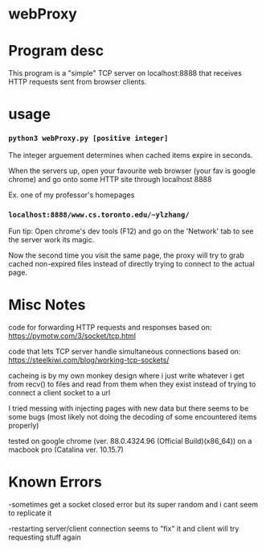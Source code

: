 # webProxy

# Program desc
This program is a "simple" TCP server on localhost:8888 that receives HTTP requests sent
from browser clients.

# usage

### `python3 webProxy.py [positive integer]`

The integer arguement determines when cached items expire in seconds.

When the servers up, open your favourite web browser (your fav is google chrome) and go onto some HTTP site through localhost 8888

Ex. one of my professor's homepages

### `localhost:8888/www.cs.toronto.edu/~ylzhang/`

Fun tip: Open chrome's dev tools (F12) and go on the 'Network' tab to see the server work its magic.

Now the second time you visit the same page, the proxy will try to grab cached non-expired files instead of directly trying to connect to the actual page.

# Misc Notes
code for forwarding HTTP requests and responses based on: 
https://pymotw.com/3/socket/tcp.html

code that lets TCP server handle simultaneous connections based on:
https://steelkiwi.com/blog/working-tcp-sockets/

cacheing is by my own monkey design where i just write whatever i get from recv() to files and read
from them when they exist instead of trying to connect a client socket to a url

I tried messing with injecting pages with new data but there seems to be some bugs
(most likely not doing the decoding of some encountered items properly)

tested on google chrome (ver. 88.0.4324.96 (Official Build)(x86_64)) on a macbook pro (Catalina ver. 10.15.7)

# Known Errors
-sometimes get a socket closed error but its super random and i cant seem to replicate it

-restarting server/client connection seems to "fix" it and client will try requesting stuff again
